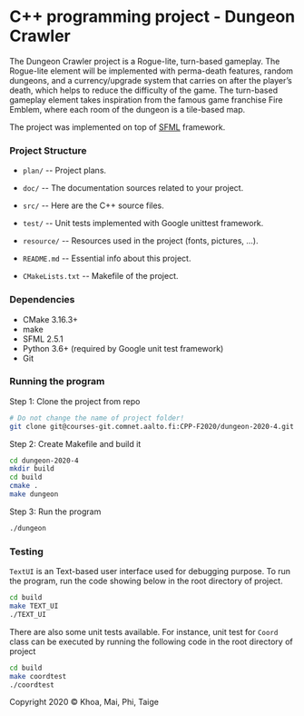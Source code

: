 # C++ programming project - Dungeon Crawler

The Dungeon Crawler project is a Rogue-lite, turn-based gameplay. The Rogue-lite element will be implemented with perma-death features, random dungeons, and a currency/upgrade system that carries on after the player’s death, which helps to reduce the difficulty of the game. The turn-based gameplay element takes inspiration from the famous game franchise Fire Emblem, where each room of the dungeon is a tile-based map.

The project was implemented on top of [SFML](https://www.sfml-dev.org/index.php) framework.

### Project Structure

  * `plan/` -- Project plans.

  * `doc/` -- The documentation sources related to your project.

  * `src/` -- Here are the C++ source files.

  * `test/` -- Unit tests implemented with Google unittest framework. 

  * `resource/` -- Resources used in the project (fonts, pictures, ...).

  * `README.md` -- Essential info about this project. 

  * `CMakeLists.txt` -- Makefile of the project. 


### Dependencies
- CMake 3.16.3+
- make
- SFML 2.5.1
- Python 3.6+ (required by Google unit test framework)
- Git

### Running the program
Step 1: Clone the project from repo
```bash
# Do not change the name of project folder!
git clone git@courses-git.comnet.aalto.fi:CPP-F2020/dungeon-2020-4.git 
```
Step 2: Create Makefile and build it
```bash
cd dungeon-2020-4
mkdir build
cd build
cmake .
make dungeon
```
Step 3: Run the program
```bash
./dungeon
```

### Testing
`TextUI` is an Text-based user interface used for debugging purpose. 
To run the program, run the code showing below in the root directory of project. 
 ```bash
cd build
make TEXT_UI
./TEXT_UI
```
There are also some unit tests available. For instance, unit test for `Coord` class 
can be executed by running the following code in the root directory of project
 ```bash
cd build
make coordtest
./coordtest
```

Copyright 2020 © Khoa, Mai, Phi, Taige